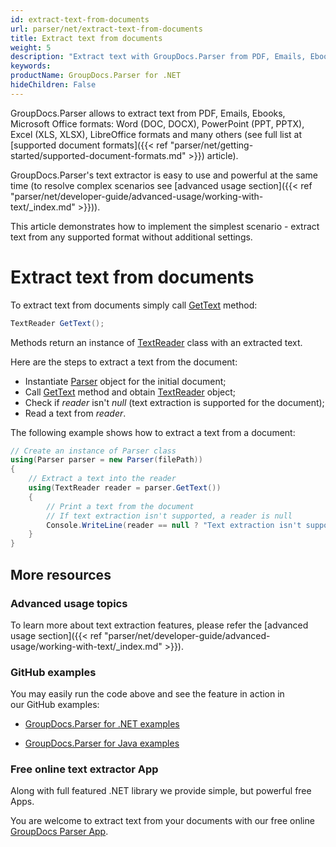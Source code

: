 ```yaml
---
id: extract-text-from-documents
url: parser/net/extract-text-from-documents
title: Extract text from documents
weight: 5
description: "Extract text with GroupDocs.Parser from PDF, Emails, Ebooks (EPUB, FB2, CHM), Microsoft Office formats: Word (DOC, DOCX), PowerPoint (PPT, PPTX), Excel (XLS, XLSX), LibreOffice formats and many others."
keywords: 
productName: GroupDocs.Parser for .NET
hideChildren: False
---
```

GroupDocs.Parser allows to extract text from PDF, Emails, Ebooks, Microsoft Office formats: Word (DOC, DOCX), PowerPoint (PPT, PPTX), Excel (XLS, XLSX), LibreOffice formats and many others (see full list at [supported document formats]({{< ref "parser/net/getting-started/supported-document-formats.md" >}}) article).

GroupDocs.Parser's text extractor is easy to use and powerful at the same time (to resolve complex scenarios see [advanced usage section]({{< ref "parser/net/developer-guide/advanced-usage/working-with-text/_index.md" >}})).

This article demonstrates how to implement the simplest scenario - extract text from any supported format without additional settings.

# Extract text from documents

To extract text from documents simply call [GetText](https://apireference.groupdocs.com/net/parser/groupdocs.parser/parser/methods/gettext) method:

```csharp
TextReader GetText();


```

Methods return an instance of [TextReader](https://docs.microsoft.com/en-us/dotnet/api/system.io.textreader?view=netframework-2.0) class with an extracted text. 

Here are the steps to extract a text from the document:

*   Instantiate [Parser](https://apireference.groupdocs.com/net/parser/groupdocs.parser/parser) object for the initial document;
*   Call [GetText](https://apireference.groupdocs.com/net/parser/groupdocs.parser/parser/methods/gettext) method and obtain [TextReader](https://docs.microsoft.com/en-us/dotnet/api/system.io.textreader?view=netframework-2.0) object;
*   Check if *reader* isn't *null* (text extraction is supported for the document);
*   Read a text from *reader*.

The following example shows how to extract a text from a document:

```csharp
// Create an instance of Parser class
using(Parser parser = new Parser(filePath))
{
    // Extract a text into the reader
    using(TextReader reader = parser.GetText())
    {
        // Print a text from the document
        // If text extraction isn't supported, a reader is null
        Console.WriteLine(reader == null ? "Text extraction isn't supported" : reader.ReadToEnd());
    }
}

```

## More resources

### Advanced usage topics

To learn more about text extraction features, please refer the [advanced usage section]({{< ref "parser/net/developer-guide/advanced-usage/working-with-text/_index.md" >}}).

### GitHub examples

You may easily run the code above and see the feature in action in our GitHub examples:

*   [GroupDocs.Parser for .NET examples](https://github.com/groupdocs-parser/GroupDocs.Parser-for-.NET)
    
*   [GroupDocs.Parser for Java examples](https://github.com/groupdocs-parser/GroupDocs.Parser-for-Java)
    

### Free online text extractor App

Along with full featured .NET library we provide simple, but powerful free Apps.

You are welcome to extract text from your documents with our free online [GroupDocs Parser App](https://products.groupdocs.app/parser).
